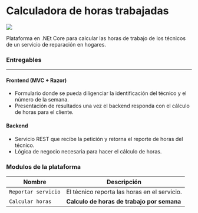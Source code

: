 # Calculadora de horas trabajadas

![](https://static.semrush.com/blog/uploads/media/b0/3c/b03c15ef3b34da1c8658f1fab30d7ca4/calcular-precio-hora-de-trabajo.jpg)

Plataforma en .NEt Core para calcular las horas de trabajo de los técnicos de un servicio de reparación en hogares.


### Entregables
___
#### Frontend (MVC + Razor)
- Formulario donde se pueda diligenciar la identificación del técnico y el número de la semana.
- Presentación de resultados una vez el backend responda con el cálculo de horas para el cliente.

#### Backend
- Servicio REST que recibe la petición y retorna el reporte de horas del técnico.
- Lógica de negocio necesaria para hacer el cálculo de horas.
                    
### Modulos de la plataforma

| Nombre | Descripción                   |
| ------------- | ------------------------------ |
| `Reportar servicio`      | El técnico reporta las horas en el servicio.       |
| `Calcular horas`   | **Calculo de horas de trabajo por semana**     |

